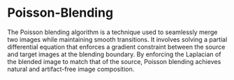 # Poisson-Blending
The Poisson blending algorithm is a technique used to seamlessly merge two images while maintaining smooth transitions. It involves solving a partial differential equation that enforces a gradient constraint between the source and target images at the blending boundary. By enforcing the Laplacian of the blended image to match that of the source, Poisson blending achieves natural and artifact-free image composition.
